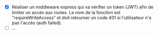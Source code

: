 - [x] Réaliser un middleware express qui va vérifier un token (JWT) afin de limiter un accès aux routes. Le nom de la fonciton est "requireWriteAccess" et doit retourner un code 401 si l'utilisateur n'a pas l'accès (auth failed).
- [ ] ...